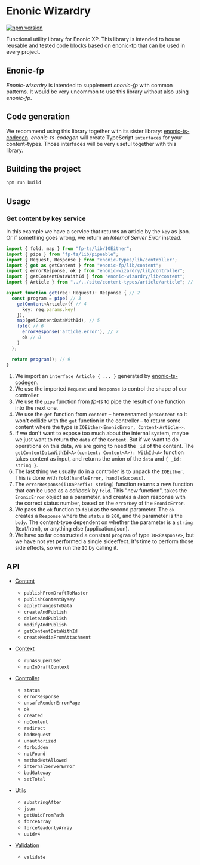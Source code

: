 # Enonic Wizardry

[![npm version](https://badge.fury.io/js/enonic-wizardry.svg)](https://badge.fury.io/js/enonic-wizardry)

Functional utility library for Enonic XP. This library is intended to house reusable and tested code blocks based on [enonic-fp](https://github.com/ItemConsulting/enonic-fp) that can be used in every project.

## Enonic-fp

*Enonic-wizardry* is intended to supplement *enonic-fp* with common patterns. It would be very uncommon to use this library without also using *enonic-fp*.

## Code generation

We recommend using this library together with its sister library: [enonic-ts-codegen](https://github.com/ItemConsulting/enonic-ts-codegen). *enonic-ts-codegen* will create TypeScript `interfaces` for your content-types. Those interfaces will be very useful together with this library.

## Building the project

```bash
npm run build
```

## Usage

### Get content by key service

In this example we have a service that returns an article by the `key` as json. Or if something goes wrong, we return 
an _Internal Server Error_ instead.

```typescript
import { fold, map } from "fp-ts/lib/IOEither";
import { pipe } from "fp-ts/lib/pipeable";
import { Request, Response } from "enonic-types/lib/controller";
import { get as getContent } from "enonic-fp/lib/content";
import { errorResponse, ok } from "enonic-wizardry/lib/controller";
import { getContentDataWithId } from "enonic-wizardry/lib/content";
import { Article } from "../../site/content-types/article/article"; // 1

export function get(req: Request): Response { // 2
  const program = pipe( // 3
    getContent<Article>({ // 4
      key: req.params.key!
    }),
    map(getContentDataWithId), // 5
    fold( // 6
      errorResponse('article.error'), // 7
      ok // 8
    )
  );

  return program(); // 9
}
```

 1. We import an `interface Article { ... }` generated by [enonic-ts-codegen](https://github.com/ItemConsulting/enonic-ts-codegen).
 2. We use the imported `Request` and `Response` to control the shape of our controller.
 3. We use the `pipe` function from *fp-ts* to pipe the result of one function into the next one.
 4. We use the `get` function from `content` – here renamed `getContent` so it won't collide with the `get` function in the controller – to return some content where the type is `IOEither<EnonicError, Content<Article>>`.
 5. If we don't want to expose too much about the internal system, maybe we just want to return the `data` of the `Content`. But if we want to do operations on this data, we are going to need the `_id` of the content. The `getContentDataWithId<A>(content: Content<A>): WithId<A>` function takes content as input, and returns the union of the `data` and `{ _id: string }`.
 6. The last thing we usually do in a controller is to unpack the `IOEither`. This is done with `fold(handleError, handleSuccess)`.
 7. The `errorResponse(i18nPrefix: string)` function returns a new function that can be used as a _callback_ by `fold`. This "new function", takes the `EnonicError` object as a parameter, and creates a Json response with the correct status number, based on the `errorKey` of the `EnonicError`. 
 8. We pass the `ok` function to `fold` as the second parameter. The `ok` creates a `Response` where the `status` is `200`, and the parameter is the `body`. The content-type dependent on whether the parameter is a `string` (text/html), or anything else (application/json).
 9. We have so far constructed a constant `program` of type `IO<Response>`, but we have not yet performed a single sideeffect. It's time to perform those side effects, so we run the `IO` by calling it.

## API

 * [Content](./src/content.ts)
   * `publishFromDraftToMaster`
   * `publishContentByKey`
   * `applyChangesToData`
   * `createAndPublish`
   * `deleteAndPublish`
   * `modifyAndPublish`
   * `getContentDataWithId`
   * `createMediaFromAttachment`
   
 * [Context](./src/context.ts)
   * `runAsSuperUser`
   * `runInDraftContext`
   
 * [Controller](./src/controller.ts)
   * `status`
   * `errorResponse`
   * `unsafeRenderErrorPage`
   * `ok`
   * `created`
   * `noContent`
   * `redirect`
   * `badRequest`
   * `unauthorized`
   * `forbidden`
   * `notFound`
   * `methodNotAllowed`
   * `internalServerError`
   * `badGateway`
   * `setTotal`
   
 * [Utils](./src/utils.ts)
   * `substringAfter`
   * `json`
   * `getUuidFromPath`
   * `forceArray`
   * `forceReadonlyArray`
   * `uuidv4`
   
 * [Validation](./src/validation.ts)
   * `validate`
